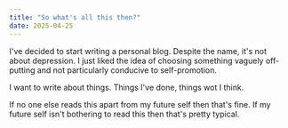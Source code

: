 ```yaml
---
title: "So what's all this then?"
date: 2025-04-25
---
```

I've decided to start writing a personal blog. Despite the name, it's not about depression. I just liked the idea of choosing something vaguely off-putting and not particularly conducive to self-promotion.

I want to write about things. Things I've done, things wot I think. 

If no one else reads this apart from my future self then that's fine. If my future self isn't bothering to read this then that's pretty typical.
